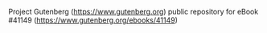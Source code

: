Project Gutenberg (https://www.gutenberg.org) public repository for eBook #41149 (https://www.gutenberg.org/ebooks/41149)
